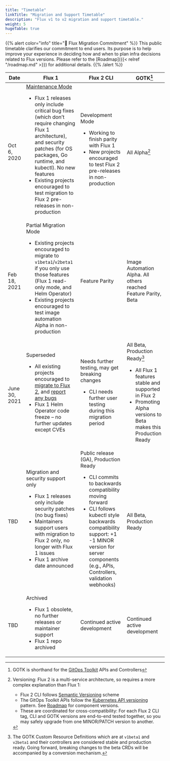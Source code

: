 ```yaml
---
title: "Timetable"
linkTitle: "Migration and Support Timetable"
description: "Flux v1 to v2 migration and support timetable."
weight: 5
hugeTable: true
---
```


{{% alert color="info" title="💖 Flux Migration Commitment" %}}
This public timetable clarifies our commitment to end users.
Its purpose is to help improve your experience in deciding how and when to plan infra decisions related to Flux versions.
Please refer to the [Roadmap]({{< relref "/roadmap.md" >}}) for additional details.
{{% /alert %}}

| Date | Flux 1 | Flux 2 CLI | GOTK[^1] |
| -- | -- | -- | -- |
| Oct 6, 2020 | [Maintenance Mode](https://github.com/fluxcd/website/pull/25)<br><ul><li>Flux 1 releases only include critical bug fixes (which don’t require changing Flux 1 architecture), and security patches (for OS packages, Go runtime, and kubectl). No new features</li><li>Existing projects encouraged to test migration to Flux 2 pre-releases in non-production</li></ul> | Development Mode<br><ul><li>Working to finish parity with Flux 1</li><li>New projects encouraged to test Flux 2 pre-releases in non-production</li></ul> | All Alpha[^2] |
Feb 18, 2021 | Partial Migration Mode<br><ul><li>Existing projects encouraged to migrate to `v1beta1`/`v2beta1` if you only use those features (Flux 1 read-only mode, and Helm Operator)</li><li>Existing projects encouraged to test image automation Alpha in non-production</li></ul> | Feature Parity | Image Automation Alpha. All others reached Feature Parity, Beta |
| June 30, 2021 | Superseded<br><ul><li>All existing projects encouraged to [migrate to Flux 2](/docs/migration/flux-v1-migration/), and [report any bugs](https://github.com/fluxcd/flux2/issues/new/choose)</li><li>Flux 1 Helm Operator code freeze – no further updates except CVEs</li></ul> | Needs further testing, may get breaking changes<br><ul><li>CLI needs further user testing during this migration period</li></ul> | All Beta, Production Ready[^3]<br><ul><li>All Flux 1 features stable and supported in Flux 2</li><li>Promoting Alpha versions to Beta makes this Production Ready</li></ul> |
| TBD | Migration and security support only<br><ul><li>Flux 1 releases only include security patches (no bug fixes)</li><li>Maintainers support users with migration to Flux 2 only, no longer with Flux 1 issues</li><li>Flux 1 archive date announced</li></ul> | Public release (GA), Production Ready<br><ul><li>CLI commits to backwards compatibility moving forward</li><li>CLI follows kubectl style backwards compatibility support: +1 -1 MINOR version for server components (e.g., APIs, Controllers, validation webhooks)</li></ul> | All Beta, Production Ready |
| TBD | Archived<br><ul><li>Flux 1 obsolete, no further releases or maintainer support</li><li>Flux 1 repo archived</li></ul> | Continued active development | Continued active development |

[^1]: GOTK is shorthand for the [GitOps Toolkit](/docs/components/) APIs and Controllers

[^2]: Versioning: Flux 2 is a multi-service architecture, so requires a more complex explanation than Flux 1:
     - Flux 2 CLI follows [Semantic Versioning](https://semver.org/) scheme
     - The GitOps Toolkit APIs follow the [Kubernetes API versioning](https://kubernetes.io/docs/reference/using-api/#api-versioning) pattern. See [Roadmap](/roadmap/) for component versions.
     - These are coordinated for cross-compatibility: For each Flux 2 CLI tag, CLI and GOTK versions are end-to-end tested together, so you may safely upgrade from one MINOR/PATCH version to another.

[^3]: The GOTK Custom Resource Definitions which are at `v1beta1` and `v2beta1` and their controllers are considered stable and production ready. Going forward, breaking changes to the beta CRDs will be accompanied by a conversion mechanism.
